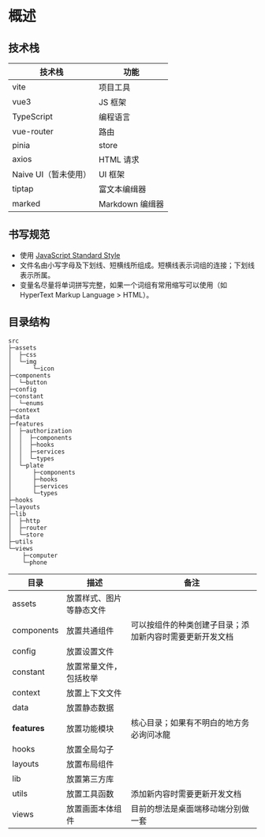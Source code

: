 # 概述

## 技术栈

|技术栈|功能|
|-|-|
|vite|项目工具|
|vue3|JS 框架|
|TypeScript|编程语言|
|vue-router|路由|
|pinia|store|
|axios|HTML 请求|
|Naive UI（暂未使用）|UI 框架|
|tiptap|富文本编缉器|
|marked|Markdown 编缉器|

## 书写规范

- 使用 [JavaScript Standard Style](https://standardjs.com/readme-zhcn.html)
- 文件名由小写字母及下划线、短横线所组成。短横线表示词组的连接；下划线表示所属。
- 变量名尽量将单词拼写完整，如果一个词组有常用缩写可以使用（如 HyperText Markup Language > HTML）。

## 目录结构

```shell
src
├─assets
│  ├─css
│  └─img
│      └─icon
├─components
│  └─button
├─config
├─constant
│  └─enums
├─context
├─data
├─features
│  ├─authorization
│  │  ├─components
│  │  ├─hooks
│  │  ├─services
│  │  └─types
│  └─plate
│      ├─components
│      ├─hooks
│      ├─services
│      └─types
├─hooks
├─layouts
├─lib
│  ├─http
│  ├─router
│  └─store
├─utils
└─views
    ├─computer
    └─phone
```

|目录|描述|备注|
|-|-|-|
|assets|放置样式、图片等静态文件||
|components|放置共通组件|可以按组件的种类创建子目录；添加新内容时需要更新开发文档|
|config|放置设置文件||
|constant|放置常量文件，包括枚举||
|context|放置上下文文件||
|data|放置静态数据||
|**features**|放置功能模块|核心目录；如果有不明白的地方务必询问冰龍|
|hooks|放置全局勾子||
|layouts|放置布局组件||
|lib|放置第三方库||
|utils|放置工具函数|添加新内容时需要更新开发文档|
|views|放置画面本体组件|目前的想法是桌面端移动端分别做一套|
